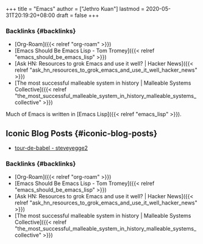 +++
title = "Emacs"
author = ["Jethro Kuan"]
lastmod = 2020-05-31T20:19:20+08:00
draft = false
+++

### Backlinks {#backlinks}

- [Org-Roam]({{< relref "org-roam" >}})
- [Emacs Should Be Emacs Lisp - Tom Tromey]({{< relref "emacs_should_be_emacs_lisp" >}})
- [Ask HN: Resources to grok Emacs and use it well? | Hacker News]({{< relref "ask_hn_resources_to_grok_emacs_and_use_it_well_hacker_news" >}})
- [The most successful malleable system in history | Malleable Systems Collective]({{< relref "the_most_successful_malleable_system_in_history_malleable_systems_collective" >}})

Much of Emacs is written in [Emacs Lisp]({{< relref "emacs_lisp" >}}).

## Iconic Blog Posts {#iconic-blog-posts}

- [tour-de-babel - steveyegge2](https://sites.google.com/site/steveyegge2/tour-de-babel)

### Backlinks {#backlinks}

- [Org-Roam]({{< relref "org-roam" >}})
- [Emacs Should Be Emacs Lisp - Tom Tromey]({{< relref "emacs_should_be_emacs_lisp" >}})
- [Ask HN: Resources to grok Emacs and use it well? | Hacker News]({{< relref "ask_hn_resources_to_grok_emacs_and_use_it_well_hacker_news" >}})
- [The most successful malleable system in history | Malleable Systems Collective]({{< relref "the_most_successful_malleable_system_in_history_malleable_systems_collective" >}})
